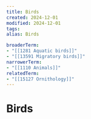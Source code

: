 ```yaml
---
title: Birds
created: 2024-12-01
modified: 2024-12-01
tags: 
alias: Birds

broaderTerm:
- "[[1281 Aquatic birds]]"
- "[[13591 Migratory birds]]"
narrowerTerm:
- "[[1110 Animals]]"
relatedTerm:
- "[[15127 Ornithology]]"
---
```

# Birds
